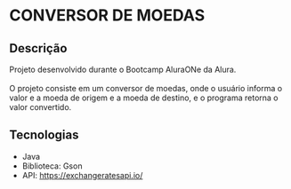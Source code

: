 # CONVERSOR DE MOEDAS

## Descrição

Projeto desenvolvido durante o Bootcamp AluraONe da Alura.<br><br>
O projeto consiste em um conversor de moedas, onde o usuário informa o valor e a moeda de origem e a moeda de destino, e o programa retorna o valor convertido.

## Tecnologias
- Java
- Biblioteca: Gson
- API: https://exchangeratesapi.io/